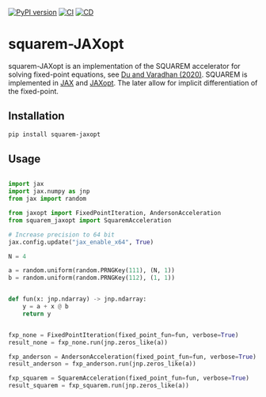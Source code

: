 
[![PyPI version](https://img.shields.io/pypi/v/squarem-JAXopt.svg)](https://pypi.org/project/squarem-JAXopt/)
[![CI](https://github.com/esbenscriver/squarem-JAXopt/actions/workflows/ci.yml/badge.svg)](https://github.com/esbenscriver/squarem-JAXopt/actions/workflows/ci.yml)
[![CD](https://github.com/esbenscriver/squarem-JAXopt/actions/workflows/cd.yml/badge.svg)](https://github.com/esbenscriver/squarem-JAXopt/actions/workflows/cd.yml)
# squarem-JAXopt
squarem-JAXopt is an implementation of the SQUAREM accelerator for solving fixed-point equations, see [Du and Varadhan (2020)](https://doi.org/10.18637/jss.v092.i07). SQUAREM is implemented in [JAX](https://github.com/jax-ml/jax) and [JAXopt](https://github.com/google/jaxopt). The later allow for implicit differentiation of the fixed-point.

## Installation

```bash
pip install squarem-jaxopt
```

## Usage

```python

import jax
import jax.numpy as jnp
from jax import random

from jaxopt import FixedPointIteration, AndersonAcceleration
from squarem_jaxopt import SquaremAcceleration

# Increase precision to 64 bit
jax.config.update("jax_enable_x64", True)

N = 4

a = random.uniform(random.PRNGKey(111), (N, 1))
b = random.uniform(random.PRNGKey(112), (1, 1))


def fun(x: jnp.ndarray) -> jnp.ndarray:
    y = a + x @ b
    return y


fxp_none = FixedPointIteration(fixed_point_fun=fun, verbose=True)
result_none = fxp_none.run(jnp.zeros_like(a))

fxp_anderson = AndersonAcceleration(fixed_point_fun=fun, verbose=True)
result_anderson = fxp_anderson.run(jnp.zeros_like(a))

fxp_squarem = SquaremAcceleration(fixed_point_fun=fun, verbose=True)
result_squarem = fxp_squarem.run(jnp.zeros_like(a))
```